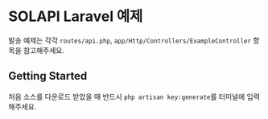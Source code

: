 # SOLAPI Laravel 예제

발송 예제는 각각 `routes/api.php`, `app/Http/Controllers/ExampleController` 항목을 참고해주세요. 

## Getting Started

처음 소스를 다운로드 받았을 때 반드시 `php artisan key:generate`를 터미널에 입력해주세요.
